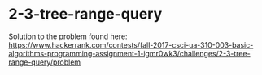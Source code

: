 # 2-3-tree-range-query
Solution to the problem found here: https://www.hackerrank.com/contests/fall-2017-csci-ua-310-003-basic-algorithms-programming-assignment-1-igmr0wk3/challenges/2-3-tree-range-query/problem
